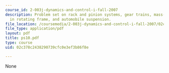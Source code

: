 ```yaml
---
course_id: 2-003j-dynamics-and-control-i-fall-2007
description: Problem set on rack and pinion systems, gear trains, mass-spring-dashpot
  in rotating frame, and automobile suspension.
file_location: /coursemedia/2-003j-dynamics-and-control-i-fall-2007/02c378c2438290739cfc0e3ef3b86f8e_ps10.pdf
file_type: application/pdf
layout: pdf
title: ps10.pdf
type: course
uid: 02c378c2438290739cfc0e3ef3b86f8e

---
```

None